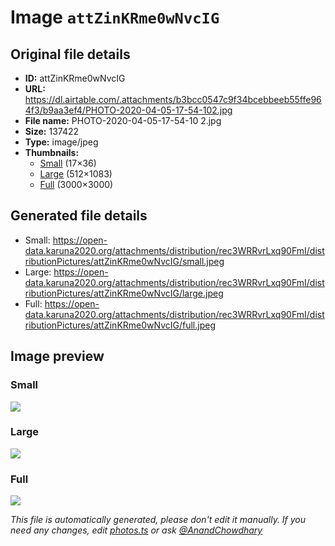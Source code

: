 # Image `attZinKRme0wNvcIG`

## Original file details

- **ID:** attZinKRme0wNvcIG
- **URL:** https://dl.airtable.com/.attachments/b3bcc0547c9f34bcebbeeb55ffe964f3/b9aa3ef4/PHOTO-2020-04-05-17-54-102.jpg
- **File name:** PHOTO-2020-04-05-17-54-10 2.jpg
- **Size:** 137422
- **Type:** image/jpeg
- **Thumbnails:**
  - [Small](https://dl.airtable.com/.attachmentThumbnails/45509fc8fae955be6b93687180eca2ee/a9d0991b) (17×36)
  - [Large](https://dl.airtable.com/.attachmentThumbnails/e006fc48dfd8476a985e78942485f21c/8bb3d435) (512×1083)
  - [Full](https://dl.airtable.com/.attachmentThumbnails/9fb920427687eb4941be9e1ac06d5361/71ae0b63) (3000×3000)

## Generated file details

- Small: https://open-data.karuna2020.org/attachments/distribution/rec3WRRvrLxq90FmI/distributionPictures/attZinKRme0wNvcIG/small.jpeg
- Large: https://open-data.karuna2020.org/attachments/distribution/rec3WRRvrLxq90FmI/distributionPictures/attZinKRme0wNvcIG/large.jpeg
- Full: https://open-data.karuna2020.org/attachments/distribution/rec3WRRvrLxq90FmI/distributionPictures/attZinKRme0wNvcIG/full.jpeg

## Image preview

### Small

![](https://open-data.karuna2020.org/attachments/distribution/rec3WRRvrLxq90FmI/distributionPictures/attZinKRme0wNvcIG/small.jpeg)

### Large

![](https://open-data.karuna2020.org/attachments/distribution/rec3WRRvrLxq90FmI/distributionPictures/attZinKRme0wNvcIG/large.jpeg)

### Full

![](https://open-data.karuna2020.org/attachments/distribution/rec3WRRvrLxq90FmI/distributionPictures/attZinKRme0wNvcIG/full.jpeg)

_This file is automatically generated, please don't edit it manually. If you need any changes, edit [photos.ts](/photos.ts) or ask [@AnandChowdhary](https://github.com/AnandChowdhary)_
